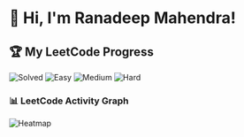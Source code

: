 # 👋 Hi, I'm Ranadeep Mahendra!

## 🏆 My LeetCode Progress

![Solved](https://img.shields.io/badge/Solved-73/3642-blue?cache=1754702822) ![Easy](https://img.shields.io/badge/Easy-41/889-brightgreen?cache=1754702822) ![Medium](https://img.shields.io/badge/Medium-31/1894-orange?cache=1754702822) ![Hard](https://img.shields.io/badge/Hard-1/859-red?cache=1754702822) 

### 📊 LeetCode Activity Graph

![Heatmap](https://leetcard.jacoblin.cool/ranadeep_mahendra2426?theme=dark&font=Karma&ext=heatmap&cache=1754702822)
